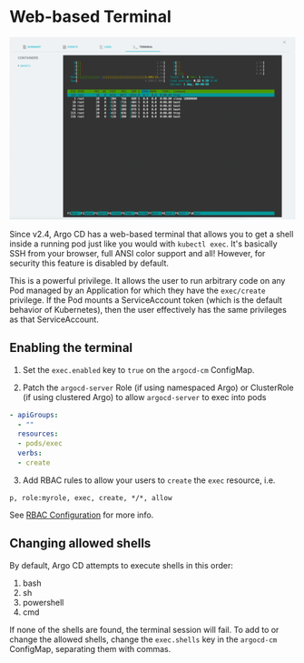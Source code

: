 # Web-based Terminal

![Argo CD Terminal](../assets/terminal.png)

Since v2.4, Argo CD has a web-based terminal that allows you to get a shell inside a running pod just like you would with
`kubectl exec`. It's basically SSH from your browser, full ANSI color support and all! However, for security this feature
is disabled by default.

This is a powerful privilege. It allows the user to run arbitrary code on any Pod managed by an Application for which
they have the `exec/create` privilege. If the Pod mounts a ServiceAccount token (which is the default behavior of 
Kubernetes), then the user effectively has the same privileges as that ServiceAccount.

## Enabling the terminal

1. Set the `exec.enabled` key to `true` on the `argocd-cm` ConfigMap.

2. Patch the `argocd-server` Role (if using namespaced Argo) or ClusterRole (if using clustered Argo) to allow `argocd-server`
to exec into pods
```yaml
- apiGroups:
  - ""
  resources:
  - pods/exec
  verbs:
  - create
```

3. Add RBAC rules to allow your users to `create` the `exec` resource, i.e.
```
p, role:myrole, exec, create, */*, allow
```

See [RBAC Configuration](rbac.md#exec-resource) for more info.

## Changing allowed shells

By default, Argo CD attempts to execute shells in this order:

1. bash
2. sh
3. powershell
4. cmd

If none of the shells are found, the terminal session will fail. To add to or change the allowed shells, change the 
`exec.shells` key in the `argocd-cm` ConfigMap, separating them with commas.